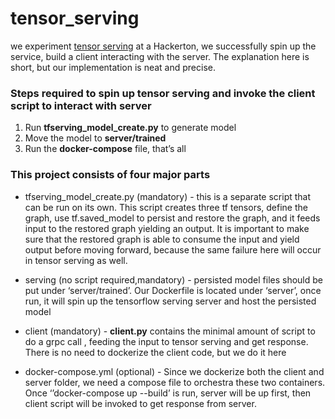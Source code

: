 # tensor_serving

we experiment [tensor serving](https://www.tensorflow.org/serving/) at a Hackerton, we successfully spin up the service, build a client interacting with 
the server. The explanation here is short, but our implementation is neat and precise. 

### Steps required to spin up tensor serving and invoke the client script to interact with server  
1.	Run **tfserving_model_create.py** to generate model
1.	Move the model to **server/trained**
2.	Run the **docker-compose** file, that’s all

### This project consists of four major parts

- tfserving_model_create.py (mandatory) - this is a separate script that can be run on its own. This script creates three tf tensors, define the graph, use tf.saved_model to persist and restore the graph, and it feeds input to the restored graph yielding an output. It is important to make sure that the restored graph is able to consume the input and yield output before moving forward, because the same failure here will occur in tensor serving as well.

- serving (no script required,mandatory) - persisted model files should be put under ‘server/trained’. Our Dockerfile is located under ‘server’, once run, it will spin up the tensorflow serving server and host the persisted model

- client (mandatory) - **client.py** contains the minimal amount of script to do a grpc call , feeding the input to tensor serving and get response. There is no need to dockerize the client code, but we do it here

- docker-compose.yml (optional) - Since we dockerize both the client and server folder, we need a compose file to orchestra these two containers. Once ‘’docker-compose up --build’ is run, server will be up first, then client script will be invoked to get response from server.  

